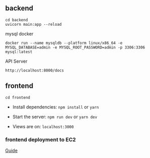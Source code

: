 ## backend

```
cd backend
uvicorn main:app --reload
```

mysql docker

```
docker run --name mysqldb --platform linux/x86_64 -e MYSQL_DATABASE=admin -e MYSQL_ROOT_PASSWORD=admin -p 3306:3306 mysql:latest
```

API Server
```
http://localhost:8000/docs

```

## frontend

```
cd frontend

```

- Install dependencies: `npm install` or `yarn`

- Start the server: `npm run dev` or `yarn dev`

- Views are on: `localhost:3000`

### frontend deployment to EC2

[Guide](https://medium.com/today-i-solved/how-to-deploy-next-js-on-aws-ec2-with-ssl-https-7980ec6fe8d3)


